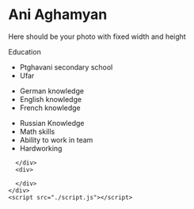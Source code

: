 <!DOCTYPE html>
<html lang="en">
  <head>
    <meta charset="UTF-8" />
    <meta http-equiv="X-UA-Compatible" content="IE=edge" />
    <meta name="viewport" content="width=device-width, initial-scale=1.0" />
    <title>Homework</title>
    <link rel="stylesheet" href="./style.css" />
  </head>
  <body>
    <div id="container">
      <h1>Ani Aghamyan</h1>
      <div class="image">
        Here should be your photo with fixed width and height
      </div>
      <p>Education</p>
      <div>
        <ul>
            <li>Ptghavani secondary school</li>
            <li>Ufar</li>
        </ul>
      </div>
      <div class="extra">
        <div>
            <ul>
                <li>German knowledge</li>
                <li>English knowledge</li>
                <li>French knowledge</li>
            </ul>
        </div>
        <div>
            <ul>
                <li>Russian Knowledge</li>
                <li>Math skills</li>
                <li>Ability to work in team</li>
                <li>Hardworking</li>
            </ul>
        </div>

      </div>
      <div>

      </div>
    </div>
    <script src="./script.js"></script>
  </body>
</html>




